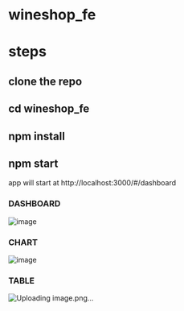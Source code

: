 # wineshop_fe


# steps

## clone the repo
## cd wineshop_fe
## npm install
## npm start
   app will start at http://localhost:3000/#/dashboard



### DASHBOARD
![image](https://user-images.githubusercontent.com/42492660/191321265-ad70ce51-907d-4f77-86a7-7ae56e402f07.png)


### CHART
![image](https://user-images.githubusercontent.com/42492660/191321440-29e1f9f6-d0ff-4e39-b014-66c865503cfd.png)


### TABLE
![Uploading image.png…]()


